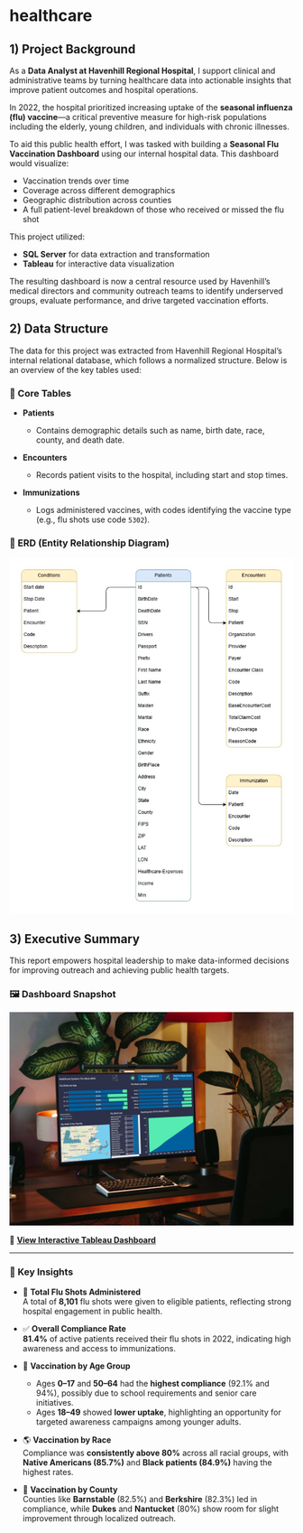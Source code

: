 # healthcare

## 1) Project Background

As a **Data Analyst at Havenhill Regional Hospital**, I support clinical and administrative teams by turning healthcare data into actionable insights that improve patient outcomes and hospital operations. 

In 2022, the hospital prioritized increasing uptake of the **seasonal influenza (flu) vaccine**—a critical preventive measure for high-risk populations including the elderly, young children, and individuals with chronic illnesses.

To aid this public health effort, I was tasked with building a **Seasonal Flu Vaccination Dashboard** using our internal hospital data. This dashboard would visualize:
- Vaccination trends over time
- Coverage across different demographics
- Geographic distribution across counties
- A full patient-level breakdown of those who received or missed the flu shot

This project utilized:
- **SQL Server** for data extraction and transformation  
- **Tableau** for interactive data visualization

The resulting dashboard is now a central resource used by Havenhill’s medical directors and community outreach teams to identify underserved groups, evaluate performance, and drive targeted vaccination efforts.

## 2) Data Structure

The data for this project was extracted from Havenhill Regional Hospital’s internal relational database, which follows a normalized structure. Below is an overview of the key tables used:

### 📌 Core Tables

- **Patients**
  - Contains demographic details such as name, birth date, race, county, and death date.
  
- **Encounters**
  - Records patient visits to the hospital, including start and stop times.

- **Immunizations**
  - Logs administered vaccines, with codes identifying the vaccine type (e.g., flu shots use code `5302`).

### 📎 ERD (Entity Relationship Diagram)

![Healthcare ERD](docs/Healthcare%20ERD.jpg)

## 3) Executive Summary

This report empowers hospital leadership to make data-informed decisions for improving outreach and achieving public health targets.

### 🖼️ Dashboard Snapshot  
![Healthcare Dashboard](docs/Healthcare-Dashboard.jpg)

🔗 **[View Interactive Tableau Dashboard](https://public.tableau.com/views/ImmunizationDashboard_17157938691190/Dashboard1?:language=en-US&:sid=&:redirect=auth&:display_count=n&:origin=viz_share_link)**

---

### 🧠 Key Insights

- 💉 **Total Flu Shots Administered**  
  A total of **8,101** flu shots were given to eligible patients, reflecting strong hospital engagement in public health.

- ✅ **Overall Compliance Rate**  
  **81.4%** of active patients received their flu shots in 2022, indicating high awareness and access to immunizations.

- 👶 **Vaccination by Age Group**  
  - Ages **0–17** and **50–64** had the **highest compliance** (92.1% and 94%), possibly due to school requirements and senior care initiatives.  
  - Ages **18–49** showed **lower uptake**, highlighting an opportunity for targeted awareness campaigns among younger adults.

- 🌎 **Vaccination by Race**  
  Compliance was **consistently above 80%** across all racial groups, with **Native Americans (85.7%)** and **Black patients (84.9%)** having the highest rates.

- 📍 **Vaccination by County**  
  Counties like **Barnstable** (82.5%) and **Berkshire** (82.3%) led in compliance, while **Dukes** and **Nantucket** (80%) show room for slight improvement through localized outreach.
